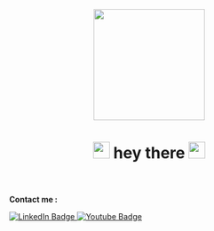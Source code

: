 

<div id="header" align="center">
  <img src="https://media.giphy.com/media/jdPMeyv9rn0hZHh8n9/giphy.gif" width="200"/>
</div>

<h1 id="header" align="center">
  <img src="https://media.giphy.com/media/hvRJCLFzcasrR4ia7z/giphy.gif" width="30px"/>
  hey there
  <img src="https://media.giphy.com/media/hvRJCLFzcasrR4ia7z/giphy.gif" width="30px"/>
</h1>

<h1 id="header" align="center">
<img  src="https://komarev.com/ghpvc/?username=sinatavoosi97&style=flat-square&color=blue" alt=""/>
</h1>


**Contact me :**

<div id="badges">
  <a href="your-linkedin-URL">
    <img src="https://img.shields.io/badge/LinkedIn-blue?style=for-the-badge&logo=linkedin&logoColor=white" alt="LinkedIn Badge"/>
    
  </a>
  <a href="your-youtube-URL">
    <img src="https://img.shields.io/badge/YouTube-red?style=for-the-badge&logo=youtube&logoColor=white" alt="Youtube Badge"/>
  </a>

  
</div>





<!-- ### 👋 Hi, I’m Sina Tavoosi
 -->


<!-- 
**Glad to see you here!** -->





<!-- > Text that is a quote

**This is bold text**

- 👀 I’m interested in programming
- 
- 
- 🌱 I’m currently learning Machine Learning in Structural engineering major.
- 
- 💞️ I’m looking to collaborate on ...
- 
- 📫 How to reach me ...
- 
- sinatavoosi76@gmail.com
 -->
<!---
sinatavoosi97/sinatavoosi97 is a ✨ special ✨ repository because its `README.md` (this file) appears on your GitHub profile.
You can click the Preview link to take a look at your changes.
--->
